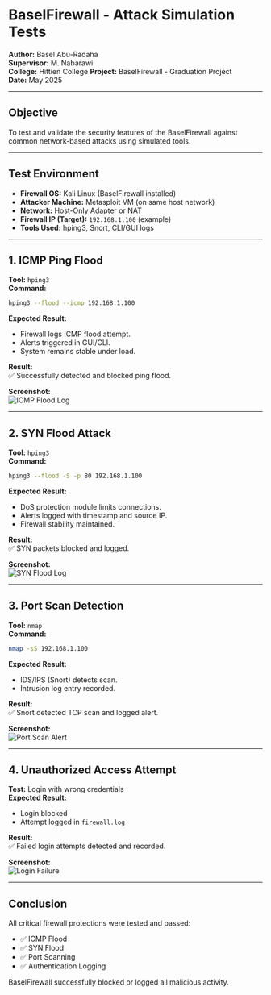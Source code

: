 # **BaselFirewall - Attack Simulation Tests**

**Author:** Basel Abu-Radaha  
**Supervisor:** M. Nabarawi  
**College:** Hittien College
**Project:** BaselFirewall - Graduation Project  
**Date:** May 2025

---

## **Objective**
To test and validate the security features of the BaselFirewall against common network-based attacks using simulated tools.

---

## **Test Environment**

- **Firewall OS:** Kali Linux (BaselFirewall installed)  
- **Attacker Machine:** Metasploit VM (on same host network)  
- **Network:** Host-Only Adapter or NAT  
- **Firewall IP (Target):** `192.168.1.100` (example)  
- **Tools Used:** hping3, Snort, CLI/GUI logs

---

## **1. ICMP Ping Flood**

**Tool:** `hping3`  
**Command:**
```bash
hping3 --flood --icmp 192.168.1.100
```

**Expected Result:**
- Firewall logs ICMP flood attempt.
- Alerts triggered in GUI/CLI.
- System remains stable under load.

**Result:**  
✅ Successfully detected and blocked ping flood.

**Screenshot:**  
![ICMP Flood Log](../resources/screenshots/icmp_flood_log.png)

---

## **2. SYN Flood Attack**

**Tool:** `hping3`  
**Command:**
```bash
hping3 --flood -S -p 80 192.168.1.100
```

**Expected Result:**
- DoS protection module limits connections.
- Alerts logged with timestamp and source IP.
- Firewall stability maintained.

**Result:**  
✅ SYN packets blocked and logged.

**Screenshot:**  
![SYN Flood Log](../resources/screenshots/syn_flood_log.png)

---

## **3. Port Scan Detection**

**Tool:** `nmap`  
**Command:**
```bash
nmap -sS 192.168.1.100
```

**Expected Result:**
- IDS/IPS (Snort) detects scan.
- Intrusion log entry recorded.

**Result:**  
✅ Snort detected TCP scan and logged alert.

**Screenshot:**  
![Port Scan Alert](../resources/screenshots/port_scan_alert.png)

---

## **4. Unauthorized Access Attempt**

**Test:** Login with wrong credentials  
**Expected Result:**  
- Login blocked  
- Attempt logged in `firewall.log`  

**Result:**  
✅ Failed login attempts detected and recorded.

**Screenshot:**  
![Login Failure](../resources/screenshots/login_failure_log.png)

---

## **Conclusion**

All critical firewall protections were tested and passed:

- ✅ ICMP Flood  
- ✅ SYN Flood  
- ✅ Port Scanning  
- ✅ Authentication Logging  

BaselFirewall successfully blocked or logged all malicious activity.
